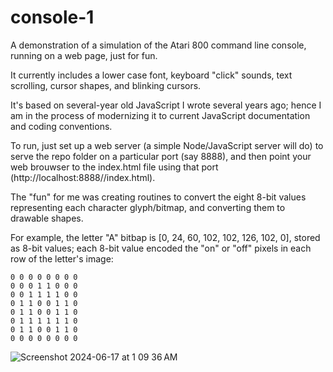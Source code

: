 # console-1

A demonstration of a simulation of the Atari 800 command line console, running on a web page, just for fun.

It currently includes a lower case font, keyboard "click" sounds, text scrolling, cursor shapes, and blinking cursors.

It's based on several-year old JavaScript I wrote several years ago; hence I am in the process of modernizing it to current JavaScript documentation and coding conventions.

To run, just set up a web server (a simple Node/JavaScript server will do) to serve the repo folder on a particular port (say 8888), and then point your web brouwser to the index.html file using that port (http://localhost:8888//index.html).

The "fun" for me was creating routines to convert the eight 8-bit values representing each character glyph/bitmap, and converting them to drawable shapes.

For example, the letter "A" bitbap is [0, 24, 60, 102, 102, 126, 102, 0], stored as 8-bit values; each 8-bit value encoded the "on" or "off" pixels in each row of the letter's image:

```
0 0 0 0 0 0 0 0
0 0 0 1 1 0 0 0
0 0 1 1 1 1 0 0
0 1 1 0 0 1 1 0
0 1 1 0 0 1 1 0
0 1 1 1 1 1 1 0
0 1 1 0 0 1 1 0
0 0 0 0 0 0 0 0 
```

![Screenshot 2024-06-17 at 1 09 36 AM](https://github.com/rgmarquez/console-1/assets/943586/8f04293e-8e3c-48df-be06-72aeb65cd8ce)
